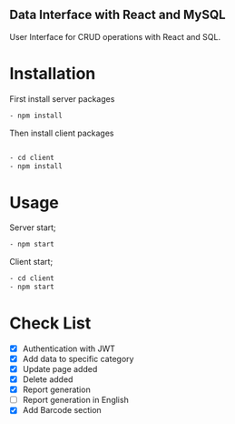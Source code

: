 ## Data Interface with React and MySQL

User Interface for CRUD operations with React and SQL.

# Installation
First install server packages
```bash
- npm install
```

Then install client packages
```bash

- cd client
- npm install

```


# Usage
Server start;

```bash
- npm start
```
Client start;

```bash
- cd client
- npm start
```
# Check List

- [X] Authentication with JWT 
- [X] Add data to specific category
- [X] Update page added
- [X] Delete added
- [X] Report generation
- [ ] Report generation in English
- [X] Add Barcode section 